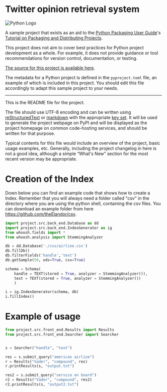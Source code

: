 # Twitter opinion retrieval system

![Python Logo](https://www.python.org/static/community_logos/python-logo.png "Sample inline image")

A sample project that exists as an aid to the [Python Packaging User
Guide][packaging guide]'s [Tutorial on Packaging and Distributing
Projects][distribution tutorial].

This project does not aim to cover best practices for Python project
development as a whole. For example, it does not provide guidance or tool
recommendations for version control, documentation, or testing.

[The source for this project is available here][src].

The metadata for a Python project is defined in the `pyproject.toml` file,
an example of which is included in this project. You should edit this file
accordingly to adapt this sample project to your needs.

----

This is the README file for the project.

The file should use UTF-8 encoding and can be written using
[reStructuredText][rst] or [markdown][md use] with the appropriate [key set][md
use]. It will be used to generate the project webpage on PyPI and will be
displayed as the project homepage on common code-hosting services, and should be
written for that purpose.

Typical contents for this file would include an overview of the project, basic
usage examples, etc. Generally, including the project changelog in here is not a
good idea, although a simple “What's New” section for the most recent version
may be appropriate.

[packaging guide]: https://packaging.python.org
[distribution tutorial]: https://packaging.python.org/tutorials/packaging-projects/
[src]: https://github.com/pypa/sampleproject
[rst]: http://docutils.sourceforge.net/rst.html
[md]: https://tools.ietf.org/html/rfc7764#section-3.5 "CommonMark variant"
[md use]: https://packaging.python.org/specifications/core-metadata/#description-content-type-optional

# Creation of the Index
Down below you can find an example code that shows how to create a Index. Remember that you will always need a folder called "csv" in the directory where you are using the python shell, containing the csv files. You can download an example folder from here https://github.com/theElandor/csv.

```python 
import project.src.back_end.Database as dd
import project.src.back_end.IndexGenerator as ig
from whoosh.fields import *
from whoosh.analysis import StemmingAnalyzer

db = dd.Database('./csv/airline.csv')
db.fillDb()
db.filterFields('handle','text')
db.getSample(50, ods=True, csv=True)

schema = Schema(
    handle = TEXT(stored = True, analyzer = StemmingAnalyzer()),
    text = TEXT(stored = True, analyzer = StemmingAnalyzer())
    )

i = ig.IndexGenerator(schema, db)
i.fillIndex()
```
# Example of usage
```python
from project.src.front_end.Results import Results
from project.src.front_end.Searcher import Searcher


s = Searcher("handle", "text")

res = s.submit_query("american airline")
r = Results("Vader", "compound", res)
r.printResults(s, "output.txt") 

res2 = s.submit_query("service on board")
r2 = Results("Vader", "compound", res2)
r2.printResults(s, "output2.txt")
```